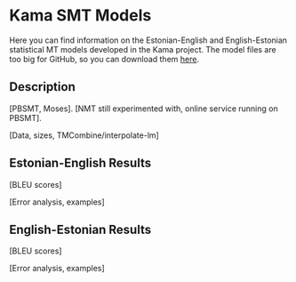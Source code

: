 # Kama SMT Models

Here you can find information on the Estonian-English and English-Estonian statistical MT models developed in the Kama project. The model files are too big for GitHub, so you can download them [here](http://statmt.ut.ee/kama).

## Description

[PBSMT, Moses]. [NMT still experimented with, online service running on PBSMT].

[Data, sizes, TMCombine/interpolate-lm]

## Estonian-English Results

[BLEU scores]

[Error analysis, examples]

## English-Estonian Results

[BLEU scores]

[Error analysis, examples]
